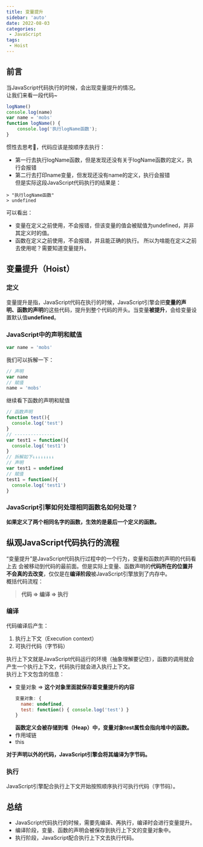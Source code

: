 ```yaml
---
title: 变量提升
sidebar: 'auto'
date: 2022-08-03
categories:
 - JavaScript
tags:
 - Hoist
---
```

 
## 前言
当JavaScript代码执行的时候，会出现变量提升的情况。<br/>
让我们来看一段代码~
```js
logName()
console.log(name)
var name = 'mobs'
function logName() {
    console.log('执行logName函数');
}
```
惯性去思考🤔，代码应该是按顺序去执行：
* 第一行去执行logName函数，但是发现还没有关于logName函数的定义，执行会报错
* 第二行去打印name变量，但发现还没有name的定义，执行会报错 <br/>
但是实际这段JavaScript代码执行的结果是：
```
> "执行logName函数"
> undefined
```
可以看出：
* 变量在定义之前使用，不会报错，但该变量的值会被赋值为undefined，并非其定义时的值。
* 函数在定义之前使用，不会报错，并且能正确的执行。
所以为啥能在定义之前去使用呢？需要知道变量提升。

## 变量提升（Hoist）

### 定义
变量提升是指，JavaScript代码在执行的时候，JavaScript引擎会把**变量的声明、函数的声明**的这些代码，提升到整个代码的开头。当变量**被提升**，会给变量设置默认值**undefined**。

### JavaScript中的声明和赋值
```js
var name = 'mobs'
```
我们可以拆解一下：
```js
// 声明
var name
// 赋值
name = 'mobs'
```
继续看下函数的声明和赋值
```js
// 函数声明
function test(){
  console.log('test')
}
// ---------------
var test1 = function(){
  console.log('test1')
}
// 拆解如下↓↓↓↓↓↓↓↓
// 声明
var test1 = undefined
// 赋值
test1 = function(){
  console.log('test1')
}
```

### JavaScript引擎如何处理相同函数名如何处理？
**如果定义了两个相同名字的函数，生效的是最后一个定义的函数。**

## 纵观JavaScript代码执行的流程
“变量提升”是JavaScript代码执行过程中的一个行为，变量和函数的声明的代码看上去
会被移动到代码的最前面。但是实际上变量、函数声明的**代码所在的位置并不会真的去改变**，仅仅是在**编译阶段**被JavaScript引擎放到了内存中。<br/>
概括代码流程：
> **代码 => 编译 => 执行**

### 编译
代码编译后产生：
1. 执行上下文（Execution context）
2. 可执行代码（字节码）<br/>

执行上下文就是JavaScript代码运行的环境（抽象理解要记住），函数的调用就会产生一个执行上下文，代码执行就会进入执行上下文。<br/>
执行上下文包含的信息：
* 变量对象 => **这个对象里面就保存着变量提升的内容**
  ```js
  变量对象: {
    name: undefined,
    test: function() { console.log('test') }
  }
  ```
  **函数定义会被存储到堆（Heap）中，变量对象test属性会指向堆中的函数。**
* 作用域链
* this

**对于声明以外的代码，JavaScript引擎会将其编译为字节码。**

### 执行
JavaScript引擎配合执行上下文开始按照顺序执行可执行代码（字节码）。

## 总结
* JavaScript代码执行的时候，需要先编译、再执行，编译时会进行变量提升。
* 编译阶段，变量、函数的声明会被保存到执行上下文的变量对象中。
* 执行阶段，JavaScript配合执行上下文去执行代码。
